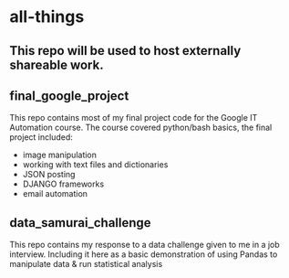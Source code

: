 # all-things

## This repo will be used to host externally shareable work.

## final_google_project

This repo contains most of my final project code for the Google IT Automation course. The course covered python/bash basics, the final project included:
- image manipulation
- working with text files and dictionaries
- JSON posting 
- DJANGO frameworks
- email automation

## data_samurai_challenge

This repo contains my response to a data challenge given to me in a job interview. Including it here as a basic demonstration of using Pandas to manipulate data & run statistical analysis


